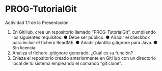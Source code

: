# PROG-TutorialGit
Actividad 1.1 de la Presentación

1) En GitHub, crea un repositorio llamado “PROG-TutorialGit”, cumpliendo los siguientes
requisitos:
● Debe ser público.
● Añadir el checkbox para incluir el fichero ReadME.
● Añadir plantilla gitignore para Java.
● Sin licencia.
2) Analiza el fichero .gitignore generado. ¿Cuál es su función?
3) Enlaza el repositorio creado anteriormente en GitHub con un directorio local de tu
sistema empleando el comando “git clone”.
